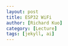```yaml
---
layout: post
title: ESP32 WiFi
author: [Richard Kuo]
category: [Lecture]
tags: [jekyll, ai]
---
```

